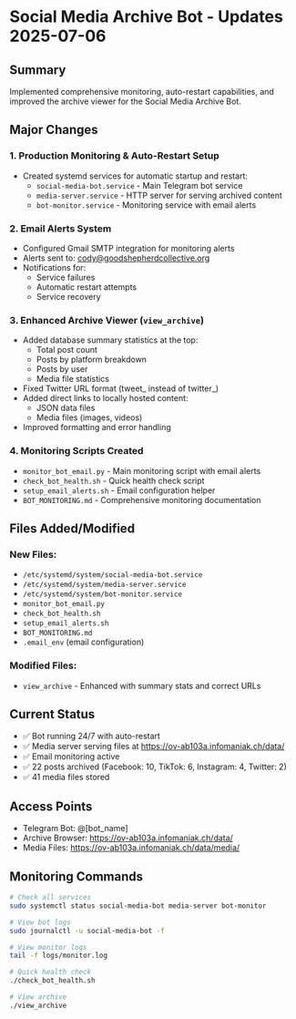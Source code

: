 # Social Media Archive Bot - Updates 2025-07-06

## Summary
Implemented comprehensive monitoring, auto-restart capabilities, and improved the archive viewer for the Social Media Archive Bot.

## Major Changes

### 1. Production Monitoring & Auto-Restart Setup
- Created systemd services for automatic startup and restart:
  - `social-media-bot.service` - Main Telegram bot service
  - `media-server.service` - HTTP server for serving archived content
  - `bot-monitor.service` - Monitoring service with email alerts

### 2. Email Alerts System
- Configured Gmail SMTP integration for monitoring alerts
- Alerts sent to: cody@goodshepherdcollective.org
- Notifications for:
  - Service failures
  - Automatic restart attempts
  - Service recovery

### 3. Enhanced Archive Viewer (`view_archive`)
- Added database summary statistics at the top:
  - Total post count
  - Posts by platform breakdown
  - Posts by user
  - Media file statistics
- Fixed Twitter URL format (tweet_ instead of twitter_)
- Added direct links to locally hosted content:
  - JSON data files
  - Media files (images, videos)
- Improved formatting and error handling

### 4. Monitoring Scripts Created
- `monitor_bot_email.py` - Main monitoring script with email alerts
- `check_bot_health.sh` - Quick health check script
- `setup_email_alerts.sh` - Email configuration helper
- `BOT_MONITORING.md` - Comprehensive monitoring documentation

## Files Added/Modified

### New Files:
- `/etc/systemd/system/social-media-bot.service`
- `/etc/systemd/system/media-server.service`
- `/etc/systemd/system/bot-monitor.service`
- `monitor_bot_email.py`
- `check_bot_health.sh`
- `setup_email_alerts.sh`
- `BOT_MONITORING.md`
- `.email_env` (email configuration)

### Modified Files:
- `view_archive` - Enhanced with summary stats and correct URLs

## Current Status
- ✅ Bot running 24/7 with auto-restart
- ✅ Media server serving files at https://ov-ab103a.infomaniak.ch/data/
- ✅ Email monitoring active
- ✅ 22 posts archived (Facebook: 10, TikTok: 6, Instagram: 4, Twitter: 2)
- ✅ 41 media files stored

## Access Points
- Telegram Bot: @[bot_name]
- Archive Browser: https://ov-ab103a.infomaniak.ch/data/
- Media Files: https://ov-ab103a.infomaniak.ch/data/media/

## Monitoring Commands
```bash
# Check all services
sudo systemctl status social-media-bot media-server bot-monitor

# View bot logs
sudo journalctl -u social-media-bot -f

# View monitor logs
tail -f logs/monitor.log

# Quick health check
./check_bot_health.sh

# View archive
./view_archive
```
